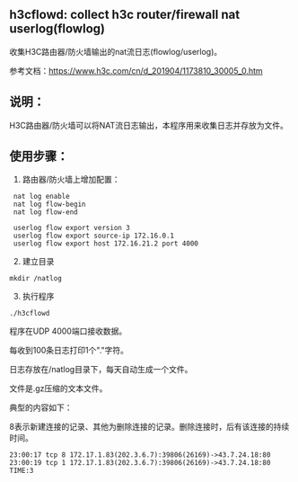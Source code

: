 ## h3cflowd: collect h3c router/firewall nat userlog(flowlog)

收集H3C路由器/防火墙输出的nat流日志(flowlog/userlog)。

参考文档：https://www.h3c.com/cn/d_201904/1173810_30005_0.htm

## 说明：

H3C路由器/防火墙可以将NAT流日志输出，本程序用来收集日志并存放为文件。

## 使用步骤：

1.  路由器/防火墙上增加配置：
```
 nat log enable
 nat log flow-begin
 nat log flow-end

 userlog flow export version 3
 userlog flow export source-ip 172.16.0.1
 userlog flow export host 172.16.21.2 port 4000
```

2. 建立目录
```
mkdir /natlog
```

3. 执行程序
```
./h3cflowd
```
程序在UDP 4000端口接收数据。

每收到100条日志打印1个"."字符。

日志存放在/natlog目录下，每天自动生成一个文件。

文件是.gz压缩的文本文件。

典型的内容如下：

8表示新建连接的记录、其他为删除连接的记录。删除连接时，后有该连接的持续时间。
```
23:00:17 tcp 8 172.17.1.83(202.3.6.7):39806(26169)->43.7.24.18:80
23:00:19 tcp 1 172.17.1.83(202.3.6.7):39806(26169)->43.7.24.18:80 TIME:3
```
